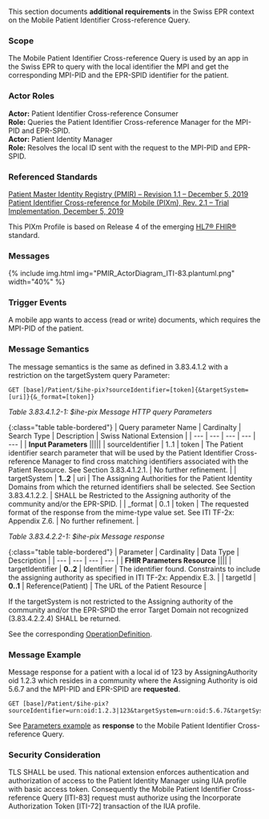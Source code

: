 This section documents **additional requirements** in the Swiss EPR context on the Mobile Patient Identifier
Cross-reference Query.

### Scope
The Mobile Patient Identifier Cross-reference Query is used by an app in the Swiss EPR to query with the
local identifier the MPI and get the corresponding MPI-PID and the EPR-SPID identifier for the patient.

### Actor Roles
**Actor:** Patient Identifier Cross-reference Consumer   
**Role:** Queries the Patient Identifier Cross-reference Manager for the MPI-PID and EPR-SPID.   
**Actor:** Patient Identity Manager   
**Role:** Resolves the local ID sent with the request to the MPI-PID and EPR-SPID.   

### Referenced Standards
[Patient Master Identity Registry (PMIR) – Revision 1.1 – December 5, 2019](https://www.ihe.net/uploadedFiles/Documents/ITI/IHE_ITI_Suppl_PMIR.pdf)   
[Patient Identifier Cross-reference for Mobile (PIXm), Rev. 2.1 – Trial Implementation, December 5, 2019](https://www.ihe.net/uploadedFiles/Documents/ITI/IHE_ITI_Suppl_PIXm.pdf)

This PIXm Profile is based on Release 4 of the emerging [HL7® FHIR®](https://www.hl7.org/fhir/index.html) standard.

### Messages

{% include img.html img="PMIR_ActorDiagram_ITI-83.plantuml.png" width="40%" %}

### Trigger Events
A mobile app wants to access (read or write) documents, which requires the MPI-PID of the patient.

### Message Semantics
The message semantics is the same as defined in 3.83.4.1.2 with a restriction on the targetSystem query
Parameter:

```
GET [base]/Patient/$ihe-pix?sourceIdentifier=[token]{&targetSystem=[uri]}{&_format=[token]}
```

*Table 3.83.4.1.2-1: $ihe-pix Message HTTP query Parameters*   

{:class="table table-bordered"}
| Query parameter Name | Cardinalty | Search Type | Description | Swiss National Extension |
| --- | --- | --- | --- | --- |
| **Input Parameters** |||||
| sourceIdentifier | 1..1 | token | The Patient identifier search parameter that will be used by the Patient Identifier Cross-reference Manager to find cross matching identifiers associated with the Patient Resource. See Section 3.83.4.1.2.1. | No further refinement. |
| targetSystem | **1..2** | uri | The Assigning Authorities for the Patient Identity Domains from which the returned identifiers shall be selected. See Section 3.83.4.1.2.2. | SHALL be Restricted to the Assigning authority of the community and/or the EPR-SPID. |
| _format | 0..1 | token | The requested format of the response from the mime-type value set. See ITI TF-2x: Appendix Z.6. | No further refinement. |

*Table 3.83.4.2.2-1: $ihe-pix Message response*

{:class="table table-bordered"}
| Parameter | Cardinality | Data Type | Description |
| --- | --- | --- | --- |
| **FHIR Parameters Resource** ||||
| targetIdentifier | **0..2** | Identifier | The identifier found. Constraints to include the assigning authority as specified in ITI TF-2x: Appendix E.3. |
| targetId | **0..1** | Reference(Patient) | The URL of the Patient Resource |

If the targetSystem is not restricted to the Assigning authority of the community and/or the EPR-SPID the
error Target Domain not recognized (3.83.4.2.2.4) SHALL be returned.

See the corresponding [OperationDefinition](OperationDefinition-CH.PMIR.html).

### Message Example
Message response for a patient with a local id of 123 by AssigningAuthority oid 1.2.3 which resides in a
community where the Assigning Authority is oid 5.6.7 and the MPI-PID and EPR-SPID are **requested**.

```
GET [base]/Patient/$ihe-pix?sourceIdentifier=urn:oid:1.2.3|123&targetSystem=urn:oid:5.6.7&targetSystem=urn:oid:2.16.756.5.30.1.127.3.10.3
```

See [Parameters example](Parameters-ParametersPmirCrossreferenceQuery.html) as **response** to the Mobile Patient Identifier Cross-reference Query.

### Security Consideration

TLS SHALL be used. This national extension enforces authentication and authorization of access to the
Patient Identity Manager using IUA profile with basic access token. Consequently
the Mobile Patient Identifier Cross-reference Query [ITI-83] request must authorize using the Incorporate
Authorization Token [ITI-72] transaction of the IUA profile.
